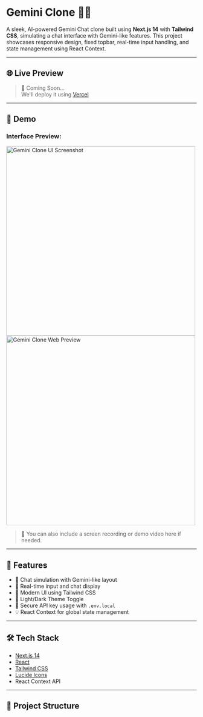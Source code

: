 # Gemini Clone 🔮✨

A sleek, AI-powered Gemini Chat clone built using **Next.js 14** with **Tailwind CSS**, simulating a chat interface with Gemini-like features. This project showcases responsive design, fixed topbar, real-time input handling, and state management using React Context.

---

## 🌐 Live Preview

> 🚀 Coming Soon...  
> We'll deploy it using [Vercel](https://vercel.com)

---

## 📸 Demo

### Interface Preview:

<img src="media/CHatareaa.png" width="500" alt="Gemini Clone UI Screenshot" />
<img src="media/GeminiHome.png" width="500" alt="Gemini Clone Web Preview" />

> 🎥 You can also include a screen recording or demo video here if needed.

---

## 🚀 Features

- 🧠 Chat simulation with Gemini-like layout
- 💬 Real-time input and chat display
- 🎨 Modern UI using Tailwind CSS
- 🌙 Light/Dark Theme Toggle
- 🔐 Secure API key usage with `.env.local`
- 💡 React Context for global state management

---

## 🛠️ Tech Stack

- [Next.js 14](https://nextjs.org/)
- [React](https://reactjs.org/)
- [Tailwind CSS](https://tailwindcss.com/)
- [Lucide Icons](https://lucide.dev/)
- React Context API

---

## 📁 Project Structure

